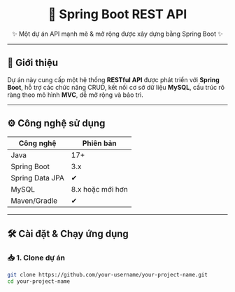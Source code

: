 <h1 align="center">🚀 Spring Boot REST API</h1>

<p align="center">
  ✨ Một dự án API mạnh mẽ & mở rộng được xây dựng bằng Spring Boot ✨
</p>

---

## 📌 Giới thiệu

Dự án này cung cấp một hệ thống **RESTful API** được phát triển với **Spring Boot**, hỗ trợ các chức năng CRUD, kết nối cơ sở dữ liệu **MySQL**, cấu trúc rõ ràng theo mô hình **MVC**, dễ mở rộng và bảo trì.

---

## ⚙️ Công nghệ sử dụng

| Công nghệ         | Phiên bản      |
|------------------|----------------|
| Java             | 17+            |
| Spring Boot      | 3.x            |
| Spring Data JPA  | ✔              |
| MySQL            | 8.x hoặc mới hơn |
| Maven/Gradle     | ✔              |

---

## 🛠️ Cài đặt & Chạy ứng dụng

### 📥 1. Clone dự án

```bash
git clone https://github.com/your-username/your-project-name.git
cd your-project-name
